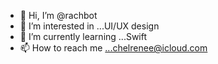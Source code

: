 - 👋 Hi, I’m @rachbot
- 👀 I’m interested in ...UI/UX design
- 🌱 I’m currently learning ...Swift
- 📫 How to reach me ...chelrenee@icloud.com

<!---
rachbot/rachbot is a ✨ special ✨ repository because its `README.md` (this file) appears on your GitHub profile.
You can click the Preview link to take a look at your changes.
--->
